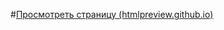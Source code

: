 #[Просмотреть страницу (htmlpreview.github.io)](http://htmlpreview.github.io/?https://github.com/Brainiak-inc/xt_net_web/blob/master/Web/Task_6/Task_6_1/Task_6_1.html "Просмотреть страницу")